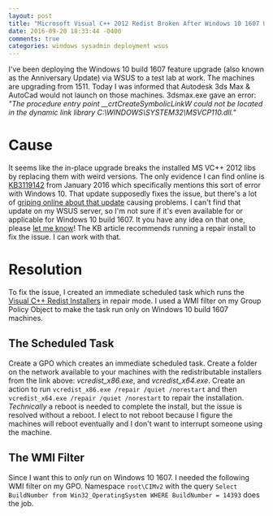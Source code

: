 ```yaml
---
layout: post
title: "Microsoft Visual C++ 2012 Redist Broken After Windows 10 1607 Upgrade"
date: 2016-09-20 18:33:44 -0400
comments: true
categories: windows sysadmin deployment wsus
---
```

I've been deploying the Windows 10 build 1607 feature upgrade (also known as the Anniversary Update) via WSUS to a test lab at work. The machines are upgrading from 1511. Today I was informed that Autodesk 3ds Max & AutoCad would not launch on those machines. 3dsmax.exe gave an error: *"The procedure entry point __crtCreateSymbolicLinkW could not be located in the dynamic link library C:\WINDOWS\SYSTEM32\MSVCP110.dll."* 

<!-- more -->

# Cause

It seems like the in-place upgrade breaks the installed MS VC++ 2012 libs by replacing them with weird versions. The only evidence I can find online is [KB3119142](https://support.microsoft.com/en-us/kb/3119142 "Update for Microsoft Visual C++ 2012 Update 4 Redistributable Package") from January 2016 which specifically mentions this sort of error with Windows 10. That update supposedly fixes the issue, but there's a lot of [griping online about that update](http://news.softpedia.com/news/microsoft-acknowledges-kb3119142-update-repeated-install-issues-provides-fix-501036.shtml "Microsoft Acknowledges KB3119142 Update Repeated Install Issues, Provides Fix") causing problems. I can't find that update on my WSUS server, so I'm not sure if it's even available for or applicable for Windows 10 build 1607. It you have any idea on that one, please [let me know](mailto:web@brashear.me)! The KB article recommends running a repair install to fix the issue. I can work with that.

# Resolution

To fix the issue, I created an immediate scheduled task which runs the [Visual C++ Redist Installers](https://www.microsoft.com/en-us/download/details.aspx?id=30679 "Visual C++ Redistributable for Visual Studio 2012 Update 4") in repair mode. I used a WMI filter on my Group Policy Object to make the task run only on Windows 10 build 1607 machines.

## The Scheduled Task

Create a GPO which creates an immediate scheduled task. Create a folder on the network available to your machines with the redistributable installers from the link above: *vcredist_x86.exe*, and *vcredist_x64.exe*. Create an action to run ``vcredist_x86.exe /repair /quiet /norestart`` and then ``vcredist_x64.exe /repair /quiet /norestart`` to repair the installation. *Technically* a reboot is needed to complete the install, but the issue is resolved without a reboot. I elect to not reboot because I figure the machines will reboot eventually and I don't want to interrupt someone using the machine.

## The WMI Filter

Since I want this to *only* run on Windows 10 1607. I needed the following WMI filter on my GPO. Namespace ``root\CIMv2`` with the query ``Select BuildNumber from Win32_OperatingSystem WHERE BuildNumber = 14393`` does the job.
